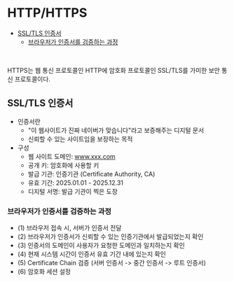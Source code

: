 # HTTP/HTTPS <!-- omit from toc -->

- [SSL/TLS 인증서](#ssltls-인증서)
  - [브라우저가 인증서를 검증하는 과정](#브라우저가-인증서를-검증하는-과정)

<br>

HTTPS는 웹 통신 프로토콜인 HTTP에 암호화 프로토콜인 SSL/TLS를 가미한 보안 통신 프로토콜이다.

## SSL/TLS 인증서

- 인증서란
  - "이 웹사이트가 진짜 네이버가 맞습니다"라고 보증해주는 디지털 문서
  - 신뢰할 수 있는 사이트임을 보장하는 목적
- 구성
  - 웹 사이트 도메인: www.xxx.com
  - 공개 키: 암호화에 사용할 키
  - 발급 기관: 인증기관 (Certificate Authority, CA)
  - 유효 기간: 2025.01.01 - 2025.12.31
  - 디지털 서명: 발급 기관이 찍은 도장

### 브라우저가 인증서를 검증하는 과정

- (1) 브라우저 접속 시, 서버가 인증서 전달
- (2) 브라우저가 인증서가 신뢰할 수 있는 인증기관에서 발급되었는지 확인
- (3) 인증서의 도메인이 사용자가 요청한 도메인과 일치하는지 확인
- (4) 현재 시스템 시간이 인증서 유효 기간 내에 있는지 확인
- (5) Certificate Chain 검증 (서버 인증서 -> 중간 인증서 -> 루트 인증서)
- (6) 암호화 세션 설정
